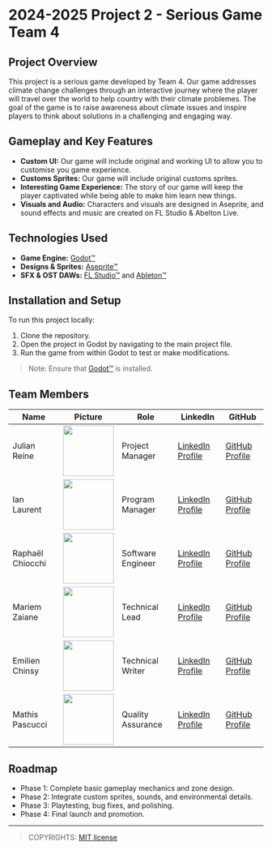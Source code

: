 # 2024-2025 Project 2 - Serious Game Team 4

## Project Overview
This project is a serious game developed by Team 4. Our game addresses climate change challenges through an interactive journey where the player will travel over the world to help country with their climate problemes. 
The goal of the game is to raise awareness about climate issues and inspire players to think about solutions in a challenging and engaging way.

## Gameplay and Key Features
- **Custom UI:** Our game will include original and working UI to allow you to customise you game experience.
- **Customs Sprites:** Our game will include original customs sprites.
- **Interesting Game Experience:** The story of our game will keep the player captivated while being able to make him learn new things.
- **Visuals and Audio:** Characters and visuals are designed in Aseprite, and sound effects and music are created on FL Studio & Abelton Live.

## Technologies Used
- **Game Engine:** [Godot™](https://godotengine.org/)
- **Designs & Sprites:** [Aseprite™](https://www.aseprite.org/)
- **SFX & OST DAWs:** [FL Studio™](https://www.image-line.com/fl-studio/) and [Ableton™](https://www.ableton.com/fr/live/)

## Installation and Setup
To run this project locally:

1. Clone the repository.
2. Open the project in Godot by navigating to the main project file.
3. Run the game from within Godot to test or make modifications.

>Note: Ensure that [Godot™](https://godotengine.org/) is installed.


## Team Members

| Name             | Picture                                                                                     | Role               | LinkedIn                                                      | GitHub                                           |
|------------------|---------------------------------------------------------------------------------------------|--------------------|---------------------------------------------------------------|--------------------------------------------------|
| Julian Reine     | <img src="https://avatars.githubusercontent.com/u/182214272?v=4" width="100" height="100">  | Project Manager    | [LinkedIn Profile](https://www.linkedin.com/in/julian-reine-b2952632a) | [GitHub Profile](https://github.com/JulianREINE) |
| Ian Laurent      | <img src="https://avatars.githubusercontent.com/u/146005340?v=4" width="100" height="100">  | Program Manager    | [LinkedIn Profile](https://www.linkedin.com/in/ian-h-laurent/)         | [GitHub Profile](https://github.com/Ianlaur)       |
| Raphaël Chiocchi | <img src="https://avatars.githubusercontent.com/u/182256778?v=4" width="100" height="100">  | Software Engineer  | [LinkedIn Profile](https://www.linkedin.com/in/rapha%C3%ABl-chiocchi-50169632a/)  | [GitHub Profile](https://github.com/Raphaneuil?tab=following)     |
| Mariem Zaiane    | <img src="https://avatars.githubusercontent.com/u/159240038?v=4" width="100" height="100">  | Technical Lead     | [LinkedIn Profile](https://www.linkedin.com/in/mariem-zaiane-2b2165225)     | [GitHub Profile](https://github.com/Mariem-Zaiane)      |
| Emilien Chinsy   | <img src="https://avatars.githubusercontent.com/u/182214919?v=4" width="100" height="100">  | Technical Writer   | [LinkedIn Profile](https://www.linkedin.com/in/emilien-chinsy-5a794632b/)    | [GitHub Profile](https://github.com/EmilienChinsy)     |
| Mathis Pascucci  | <img src="https://avatars.githubusercontent.com/u/182209815?v=4" width="100" height="100">  | Quality Assurance  | [LinkedIn Profile](https://www.linkedin.com/in/mathis-pascucci-8b759732a/)   | [GitHub Profile](https://github.com/Mathis441)      |

## Roadmap
- Phase 1: Complete basic gameplay mechanics and zone design.
- Phase 2: Integrate custom sprites, sounds, and environmental details.
- Phase 3: Playtesting, bug fixes, and polishing.
- Phase 4: Final launch and promotion.

___
>COPYRIGHTS: [MIT license](https://opensource.org/license/mit)